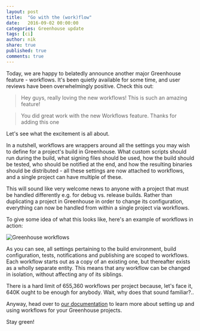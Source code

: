 ```yaml
---
layout: post
title:  "Go with the (work)flow"
date:   2016-09-02 00:00:00
categories: Greenhouse update
tags: [ci]
author: nik
share: true
published: true
comments: true
---
```


Today, we are happy to belatedly announce another major Greenhouse feature -
workflows. It's been quietly available for some time, and user reviews have been
overwhelmingly positive. Check this out:

> Hey guys, really loving the new workflows! This is such an amazing feature!

> You did great work with the new Workflows feature. Thanks for adding this one

Let's see what the excitement is all about.

<!--more-->

In a nutshell, workflows are wrappers around all the settings you may wish to
define for a project's build in Greenhouse. What custom scripts should run
during the build, what signing files should be used,  how the build should be
tested, who should be notified at the end, and how the resulting binaries should
be distributed - all these settings are now attached to workflows, and a single
project can have multiple of these.

This will sound like very welcome news to anyone with a project that must be
handled differently e.g. for debug vs. release builds. Rather than duplicating a
project in Greenhouse in order to change its configuration, everything can now be
handled from within a single project via workflows.

To give some idea of what this looks like, here's an example of workflows in
action:

![Greenhouse workflows](/assets/dev_staging_master_workflows.png "Greenhouse
workflows")

As you can see, all settings pertaining to the build environment, build
configuration, tests, notifications and publishing are scoped to workflows. Each
workflow starts out as a copy of an existing one, but thereafter exists as a
wholly separate entity. This means that any workflow can be changed in
isolation, without affecting any of its siblings.

There is a hard limit of 655,360 workflows per project because, let's face it,
640K ought to be enough for anybody. Wait, why does that sound familiar?..

Anyway, head over to [our documentation](http://docs.greenhouseci.com/docs/workflows)
to learn more about setting up and using workflows for your Greenhouse projects.

Stay green!
